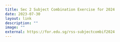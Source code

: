 ```yaml
---
title: Sec 2 Subject Combination Exercise for 2024
date: 2023-07-30
layout: link
description: ""
image: ""
external: https://for.edu.sg/rss-subjectcombif2024
---
```

